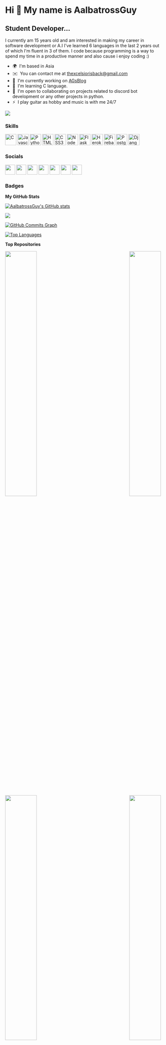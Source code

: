 Hi 👋 My name is AalbatrossGuy
==============================

Student Developer...
--------------------

I currently am 15 years old and am interested in making my career in software development or A.I I've learned 6 languages in the last 2 years out of which I'm fluent in 3 of them. I code because programming is a way to spend my time in a productive manner and also cause i enjoy coding :)

* 🌍  I'm based in Asia
* ✉️  You can contact me at [thexcelsiorisback@gmail.com](mailto:thexcelsiorisback@gmail.com)
* 🚀  I'm currently working on [AGsBlog](https://github.com/AalbatrossGuy/AGsBlog)
* 🧠  I'm learning C language.
* 🤝  I'm open to collaborating on projects related to discord bot development or any other projects in python.
* ⚡  I play guitar as hobby and music is with me 24/7

<a href="https://www.github.com/AalbatrossGuy" target="_blank" rel="noreferrer"><img
src="https://img.shields.io/github/followers/AalbatrossGuy?logo=github&style=for-the-badge&color=6366f1&labelColor=1c1917" /></a>

### Skills

<p align="left">
<a href="https://docs.microsoft.com/en-us/cpp/?view=msvc-170" target="_blank" rel="noreferrer"><img src="https://raw.githubusercontent.com/danielcranney/readme-generator/main/public/icons/skills/c-colored.svg" width="36" height="36" alt="C" /></a>
<a href="https://developer.mozilla.org/en-US/docs/Web/JavaScript" target="_blank" rel="noreferrer"><img src="https://raw.githubusercontent.com/danielcranney/readme-generator/main/public/icons/skills/javascript-colored.svg" width="36" height="36" alt="Javascript" /></a>
<a href="https://www.python.org/" target="_blank" rel="noreferrer"><img src="https://raw.githubusercontent.com/danielcranney/readme-generator/main/public/icons/skills/python-colored.svg" width="36" height="36" alt="Python" /></a>
<a href="https://developer.mozilla.org/en-US/docs/Glossary/HTML5" target="_blank" rel="noreferrer"><img src="https://raw.githubusercontent.com/danielcranney/readme-generator/main/public/icons/skills/html5-colored.svg" width="36" height="36" alt="HTML5" /></a>
<a href="https://www.w3.org/TR/CSS/#css" target="_blank" rel="noreferrer"><img src="https://raw.githubusercontent.com/danielcranney/readme-generator/main/public/icons/skills/css3-colored.svg" width="36" height="36" alt="CSS3" /></a>
<a href="https://nodejs.org/en/" target="_blank" rel="noreferrer"><img src="https://raw.githubusercontent.com/danielcranney/readme-generator/main/public/icons/skills/nodejs-colored.svg" width="36" height="36" alt="NodeJS" /></a>
<a href="https://flask.palletsprojects.com/en/2.0.x/" target="_blank" rel="noreferrer"><img src="https://raw.githubusercontent.com/danielcranney/readme-generator/main/public/icons/skills/flask-colored-dark.svg" width="36" height="36" alt="Flask" /></a>
<a href="https://www.heroku.com/" target="_blank" rel="noreferrer"><img src="https://raw.githubusercontent.com/danielcranney/readme-generator/main/public/icons/skills/heroku-colored.svg" width="36" height="36" alt="Heroku" /></a>
<a href="https://firebase.google.com/" target="_blank" rel="noreferrer"><img src="https://raw.githubusercontent.com/danielcranney/readme-generator/main/public/icons/skills/firebase-colored.svg" width="36" height="36" alt="Firebase" /></a>
<a href="https://www.postgresql.org/" target="_blank" rel="noreferrer"><img src="https://raw.githubusercontent.com/danielcranney/readme-generator/main/public/icons/skills/postgresql-colored.svg" width="36" height="36" alt="PostgreSQL" /></a>
<a href="https://www.djangoproject.com/" target="_blank" rel="noreferrer"><img src="https://raw.githubusercontent.com/danielcranney/readme-generator/main/public/icons/skills/django-colored-dark.svg" width="36" height="36" alt="Django" /></a>
</p>


### Socials

<p align="left"> <a href="https://discord.com/users/AalbatrossGuy" target="_blank" rel="noreferrer"><img src="https://raw.githubusercontent.com/danielcranney/readme-generator/main/public/icons/socials/discord.svg" width="32" height="32" /></a> <a href="https://www.github.com/AalbatrossGuy" target="_blank" rel="noreferrer"><img src="https://raw.githubusercontent.com/danielcranney/readme-generator/main/public/icons/socials/github-dark.svg" width="32" height="32" /></a> <a href="http://www.instagram.com/albatrossguy" target="_blank" rel="noreferrer"><img src="https://raw.githubusercontent.com/danielcranney/readme-generator/main/public/icons/socials/instagram.svg" width="32" height="32" /></a> <a href="https://www.linkedin.com/in/aalbatross-guy-b3bb051b1" target="_blank" rel="noreferrer"><img src="https://raw.githubusercontent.com/danielcranney/readme-generator/main/public/icons/socials/linkedin.svg" width="32" height="32" /></a> <a href="https://www.stackoverflow.com/users/13810518/aalbatrossguy" target="_blank" rel="noreferrer"><img src="https://raw.githubusercontent.com/danielcranney/readme-generator/main/public/icons/socials/stackoverflow.svg" width="32" height="32" /></a> <a href="https://www.twitter.com/AalbatrossGuy" target="_blank" rel="noreferrer"><img src="https://raw.githubusercontent.com/danielcranney/readme-generator/main/public/icons/socials/twitter.svg" width="32" height="32" /></a> <a href="https://www.twitch.tv/aalbatrossguy" target="_blank" rel="noreferrer"><img src="https://raw.githubusercontent.com/danielcranney/readme-generator/main/public/icons/socials/twitch.svg" width="32" height="32" /></a></p>

### Badges
<b>My GitHub Stats</b>

<a href="http://www.github.com/AalbatrossGuy"><img src="https://github-readme-stats.vercel.app/api?username=AalbatrossGuy&show_icons=true&hide=&count_private=true&title_color=0891b2&text_color=ffffff&icon_color=6366f1&bg_color=1c1917&hide_border=true&show_icons=true" alt="AalbatrossGuy's GitHub stats" /></a>

<a href="http://www.github.com/AalbatrossGuy"><img src="https://github-readme-streak-stats.herokuapp.com/?user=AalbatrossGuy&stroke=ffffff&background=1c1917&ring=0891b2&fire=0891b2&currStreakNum=ffffff&currStreakLabel=0891b2&sideNums=ffffff&sideLabels=ffffff&dates=ffffff&hide_border=true" /></a>

<a href="http://www.github.com/AalbatrossGuy"><img src="https://activity-graph.herokuapp.com/graph?username=AalbatrossGuy&bg_color=1c1917&color=ffffff&line=6366f1&point=ffffff&area_color=1c1917&area=true&hide_border=true&custom_title=GitHub%20Commits%20Graph" alt="GitHub Commits Graph" /></a>

<a href="https://github.com/AalbatrossGuy" align="left"><img src="https://github-readme-stats.vercel.app/api/top-langs/?username=AalbatrossGuy&langs_count=10&title_color=0891b2&text_color=ffffff&icon_color=6366f1&bg_color=1c1917&hide_border=true&locale=en&custom_title=Top%20%Languages" alt="Top Languages" /></a>

<b>Top Repositories</b>

<div width="100%" align="center"><a href="https://github.com/AalbatrossGuy/AGsBlog" align="left"><img align="left" width="45%" src="https://github-readme-stats.vercel.app/api/pin/?username=AalbatrossGuy&repo=AGsBlog&title_color=0891b2&text_color=ffffff&icon_color=6366f1&bg_color=1c1917&hide_border=true&locale=en" /></a><a href="https://github.com/AalbatrossGuy/pistonpy" align="right"><img align="right" width="45%" src="https://github-readme-stats.vercel.app/api/pin/?username=AalbatrossGuy&repo=pistonpy&title_color=0891b2&text_color=ffffff&icon_color=6366f1&bg_color=1c1917&hide_border=true&locale=en" /></a></div><br /><br /><br /><br /><br /><br /><br />

<br /><br /><br /><br /><br />

<div width="100%" align="center"><a href="https://github.com/AalbatrossGuy/DeltaDiscordBot" align="left"><img align="left" width="45%" src="https://github-readme-stats.vercel.app/api/pin/?username=AalbatrossGuy&repo=DeltaDiscordBot&title_color=0891b2&text_color=ffffff&icon_color=6366f1&bg_color=1c1917&hide_border=true&locale=en" /></a><a href="https://github.com/AalbatrossGuy/Aurora" align="right"><img align="right" width="45%" src="https://github-readme-stats.vercel.app/api/pin/?username=AalbatrossGuy&repo=Aurora&title_color=0891b2&text_color=ffffff&icon_color=6366f1&bg_color=1c1917&hide_border=true&locale=en" /></a></div>
